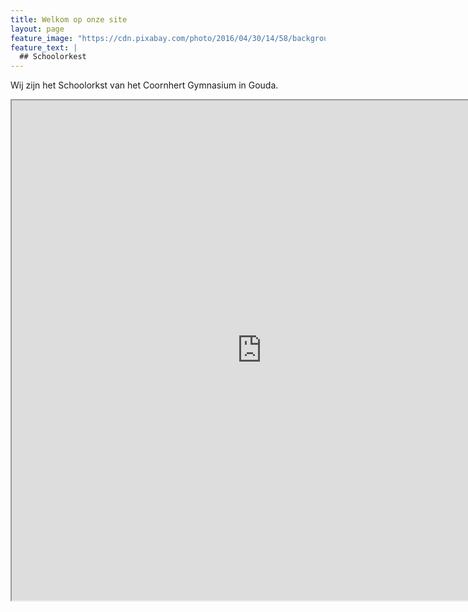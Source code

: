 ```yaml
---
title: Welkom op onze site
layout: page
feature_image: "https://cdn.pixabay.com/photo/2016/04/30/14/58/background-1363069_960_720.jpg"
feature_text: |
  ## Schoolorkest
---
```


Wij zijn het Schoolorkst van het Coornhert Gymnasium in Gouda.

<iframe src="https://ontwijken-html.netlify.com/" height="800" width="800"></iframe>

